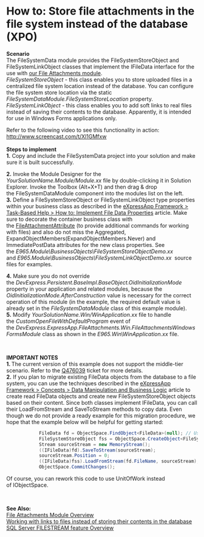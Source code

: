 # How to: Store file attachments in the file system instead of the database (XPO)


<p><strong>Scenario</strong><br>The FileSystemData module provides the FileSystemStoreObject and FileSystemLinkObject classes that implement the IFileData interface for the use with <a href="https://documentation.devexpress.com/#Xaf/CustomDocument2781">our File Attachments module</a>.<br><em>FileSystemStoreObject</em> - this class enables you to store uploaded files in a centralized file system location instead of the database. You can configure the file system store location via the static <em>FileSystemDataModule.FileSystemStoreLocation</em> property.<br><em>FileSystemLinkObject</em> - this class enables you to add soft links to real files instead of saving their contents to the database. Apparently, it is intended for use in Windows Forms applications only.</p>
<p>Refer to the following video to see this functionality in action: <u></u><u><a href="http://www.screencast.com/t/Xl1GMfxw">http://www.screencast.com/t/Xl1GMfxw</a></u><br><br><strong>Steps to implement<br></strong><strong>1.</strong> Copy and include the FileSystemData project into your solution and make sure it is built successfully.<strong><br></strong></p>
<p><strong>2.</strong> Invoke the Module Designer for the <em>YourSolutionName.Module/Module.xx</em> file by double-clicking it in Solution Explorer. Invoke the Toolbox (Alt+X+T) and then drag & drop the FileSystemDataModule component into the modules list on the left.<br><strong>3.</strong> Define a FileSystemStoreObject or FileSystemLinkObject type properties within your business class as described in the <a href="https://documentation.devexpress.com/#Xaf/CustomDocument2658">eXpressApp Framework > Task-Based Help > How to: Implement File Data Properties</a> article. Make sure to decorate the container business class with the <a href="https://documentation.devexpress.com/#eXpressAppFramework/clsDevExpressPersistentBaseFileAttachmentAttributetopic">FileAttachmentAttribute</a> (to provide additional commands for working with files) and also do not miss the Aggregated, ExpandObjectMembers(ExpandObjectMembers.Never) and ImmediatePostData attributes for the new class properties. See the <em>E965.Module\BusinessObjects\FileSystemStoreObjectDemo.xx</em> and <em>E965.Module\BusinessObjects\FileSystemLinkObjectDemo.xx</em>  source files for examples. </p>
<p><strong>4.</strong> Make sure you do not override the <em>DevExpress.Persistent.BaseImpl.BaseObject.OidInitializationMode</em> property in your application and related modules, because the <em>OidInitializationMode.AfterConstruction</em> value is necessary for the correct operation of this module (in the example, the required default value is already set in the <em>FileSystemDataModule</em> class of this example module).<br><strong>5.</strong> Modify <em>YourSolutionName.Win/WinApplication.xx</em> file to handle the <em>CustomOpenFileWithDefaultProgram</em> event of the <em>DevExpress.ExpressApp.FileAttachments.Win.FileAttachmentsWindowsFormsModule</em> class as shown in the <em>E965.Win\WinApplication.xx</em> file.</p>
<p> </p>
<p><strong> IMPORTANT NOTES<br> 1. </strong>The current version of this example does not support the middle-tier scenario. Refer to the <a href="http://www.devexpress.com/issue=Q476039"><u>Q476039</u></a> ticket for more details.<br><strong>2.</strong> If you plan to migrate existing FileData objects from the database to a file system, you can use the techniques described in the <a href="https://documentation.devexpress.com/#eXpressAppFramework/CustomDocument113708">eXpressApp Framework > Concepts > Data Manipulation and Business Logic</a> article to create read FileData objects and create new FileSystemStoreObject objects based on their content. Since both classes implement IFileData, you can call their LoadFromStream and SaveToStream methods to copy data. Even though we do not provide a ready example for this migration procedure, we hope that the example below will be helpful for getting started:</p>


```cs
            FileData fd = ObjectSpace.FindObject<FileData>(null); // Use any other IObjectSpace APIs to query required data.
            FileSystemStoreObject fss = ObjectSpace.CreateObject<FileSystemStoreObject>();
            Stream sourceStream = new MemoryStream();
            ((IFileData)fd).SaveToStream(sourceStream);
            sourceStream.Position = 0;
            ((IFileData)fss).LoadFromStream(fd.FileName, sourceStream);
            ObjectSpace.CommitChanges();
```


<p>Of course, you can rework this code to use UnitOfWork instead of IObjectSpace.</p>
<p> </p>
<p><strong>See Also:</strong><br> <a href="http://documentation.devexpress.com/#Xaf/CustomDocument2781"><u>File Attachments Module Overview</u></a><br> <a href="http://dennisgaravsky.blogspot.ru/2012/10/working-with-links-to-files-instead-of.html"><u>Working with links to files instead of storing their contents in the database</u></a><br> <a href="http://technet.microsoft.com/en-us/library/bb933993(v=sql.105).aspx"><u>SQL Server FILESTREAM feature Overview</u></a></p>

<br/>


